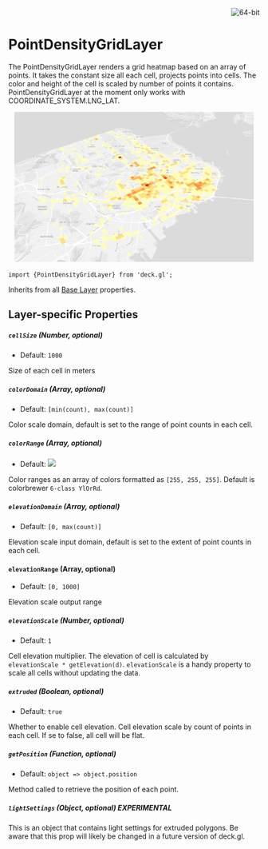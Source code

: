 <p align="right">
  <img src="https://img.shields.io/badge/extruded-yes-blue.svg?style=flat-square" alt="64-bit" />
</p>

# PointDensityGridLayer

The PointDensityGridLayer renders a grid heatmap based on an array of points.
It takes the constant size all each cell, projects points into cells. The color 
and height of the cell is scaled by number of points it contains. PointDensityGridLayer 
at the moment only works with COORDINATE_SYSTEM.LNG_LAT.


<div align="center">
  <img height="300" src="/demo/src/static/images/point-density-grid.gif" />
</div>

    import {PointDensityGridLayer} from 'deck.gl';

Inherits from all [Base Layer](/docs/layers/base-layer.md) properties.


## Layer-specific Properties

##### `cellSize` (Number, optional)

- Default: `1000`

Size of each cell in meters

##### `colorDomain` (Array, optional)

- Default: `[min(count), max(count)]`

Color scale domain, default is set to the range of point counts in each cell.

##### `colorRange` (Array, optional)

- Default: <img src="/demo/src/static/images/colorbrewer_YlOrRd_6.png"/></a>

Color ranges as an array of colors formatted as `[255, 255, 255]`. Default is colorbrewer `6-class YlOrRd`.

##### `elevationDomain` (Array, optional)

- Default: `[0, max(count)]`

Elevation scale input domain, default is set to the extent of point counts in each cell.

#### `elevationRange` (Array, optional)

- Default: `[0, 1000]`

Elevation scale output range

##### `elevationScale` (Number, optional)

- Default: `1`

Cell elevation multiplier. The elevation of cell is calculated by 
`elevationScale * getElevation(d)`. `elevationScale` is a handy property to scale 
all cells without updating the data.

##### `extruded` (Boolean, optional)

- Default: `true`

Whether to enable cell elevation. Cell elevation scale by count of points in each cell. 
If se to false, all cell will be flat.

##### `getPosition` (Function, optional)

- Default: `object => object.position`

Method called to retrieve the position of each point.

##### `lightSettings` (Object, optional) **EXPERIMENTAL**

This is an object that contains light settings for extruded polygons.
Be aware that this prop will likely be changed in a future version of deck.gl.
